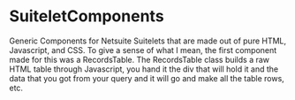 # SuiteletComponents
Generic Components for Netsuite Suitelets that are made out of pure HTML, Javascript, and CSS. To give a sense of what I mean, the first component made for this was a RecordsTable. The RecordsTable class builds a raw HTML table through Javascript, you hand it the div that will hold it and the data that you got from your query and it will go and make all the table rows, etc.
